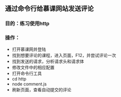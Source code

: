## 通过命令行给慕课网站发送评论

### 目的：练习使用http

### 操作：

* 打开慕课网并登陆
* 找到想要评论的课程，进入页面，F12，并尝试评论一次
* 找到发送的请求，分析请求头和请求体
* 修改文件中的相应配置
* 打开命令行工具
* cd http
* node comment.js
* 刷新页面，查看自动提交的评论